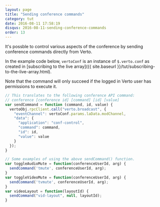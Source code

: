```yaml
---
layout: page
title: "Sending conference commands"
category: tut
date: 2016-08-11 17:58:19
disqus: 2016-08-11-sending-conference-commands
order: 13
---
```


It's possble to control various aspects of the conference by sending
conference commands directly from Verto.

In the example code below, ```vertoConf``` is an instance of ```$.verto.conf```
as created in [subscribing to the live array]({{ site.baseurl }}/tut/subscribing-to-the-live-array.html).

Note that the command will only succeed if the logged in Verto user has
permissions to execute it.

```javascript
// This translates to the following conference API command:
// conference [conference id] [command] [id] [value]
var sendCommand = function (command, id, value) {
  vertoObj.rpcClient.call("verto.broadcast", {
    "eventChannel": vertoConf.params.laData.modChannel,
    "data": {
      "application": "conf-control",
      "command": command,
      "id": id,
      "value": value
    }
  });
}

// Some examples of using the above sendCommand() function.
var toggleAudioMute = function(conferenceUserId, arg) {
  sendCommand('tmute', conferenceUserId, arg);
}
var toggleVideoMute = function(conferenceUserId, arg) {
  sendCommand('tvmute', conferenceUserId, arg);
}
var videoLayout = function(layoutId) {
  sendCommand("vid-layout", null, layoutId);
}
```

